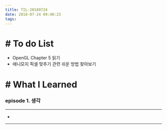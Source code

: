 ```yaml
---
title: TIL-20180724
date: 2018-07-24 09:40:23
tags: 
---
```


# # To do List

- OpenGL Chapter 5 읽기
- 애니모지 픽셀 맞추기 관련 쉬운 방법 찾아보기

# # What I Learned

### episode 1. 생각

---

- 

---